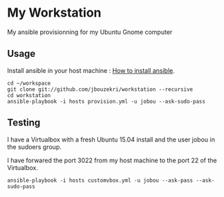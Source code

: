 My Workstation
==============

My ansible provisionning for my Ubuntu Gnome computer

Usage
-----

Install ansible in your host machine : [How to install ansible](http://docs.ansible.com/intro_installation.html#latest-releases-via-apt-ubuntu).

    cd ~/workspace
    git clone git://github.com/jbouzekri/workstation --recursive
    cd workstation
    ansible-playbook -i hosts provision.yml -u jobou --ask-sudo-pass

Testing
-------

I have a Virtualbox with a fresh Ubuntu 15.04 install and the user jobou in the sudoers group.

I have forwared the port 3022 from my host machine to the port 22 of the Virtualbox.

    ansible-playbook -i hosts customvbox.yml -u jobou --ask-pass --ask-sudo-pass
